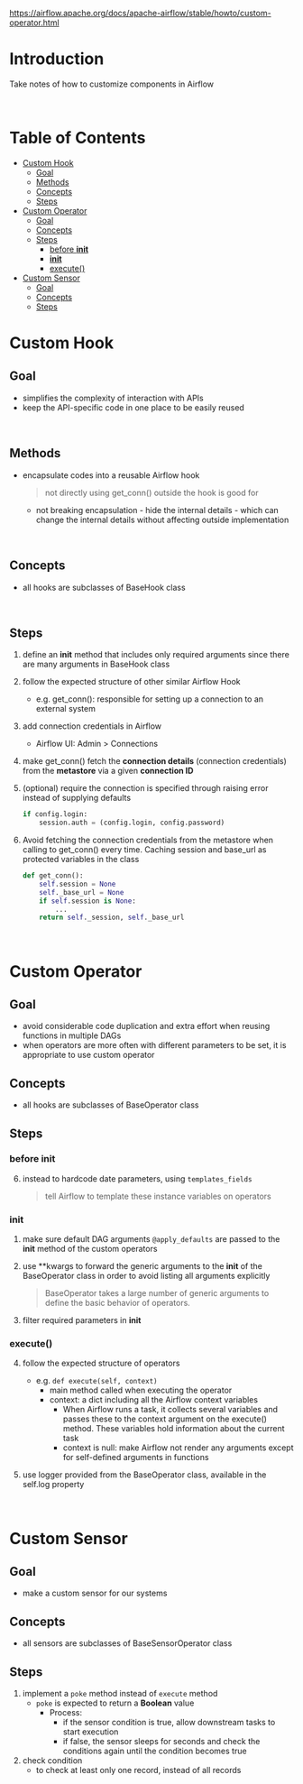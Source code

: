 https://airflow.apache.org/docs/apache-airflow/stable/howto/custom-operator.html

<!-- omit in toc -->
# Introduction
Take notes of how to customize components in Airflow

<br />

<!-- omit in toc -->
# Table of Contents
- [Custom Hook](#custom-hook)
  - [Goal](#goal)
  - [Methods](#methods)
  - [Concepts](#concepts)
  - [Steps](#steps)
- [Custom Operator](#custom-operator)
  - [Goal](#goal-1)
  - [Concepts](#concepts-1)
  - [Steps](#steps-1)
    - [before __init__](#before-init)
    - [__init__](#init)
    - [execute()](#execute)
- [Custom Sensor](#custom-sensor)
  - [Goal](#goal-2)
  - [Concepts](#concepts-2)
  - [Steps](#steps-2)

# Custom Hook
## Goal
* simplifies the complexity of interaction with APIs
* keep the API-specific code in one place to be easily reused

<br />

## Methods
* encapsulate codes into a reusable Airflow hook
  > not directly using get_conn() outside the hook is good for
    * not breaking encapsulation - hide the internal details - which can change the internal details without affecting outside implementation

<br />

## Concepts
* all hooks are subclasses of BaseHook class

<br />

## Steps
1. define an **init** method that includes only required arguments since there are many arguments in BaseHook class
2. follow the expected structure of other similar Airflow Hook
   * e.g. get_conn(): responsible for setting up a connection to an external system
3. add connection credentials in Airflow
    * Airflow UI: Admin > Connections

4. make get_conn() fetch the **connection details** (connection credentials) from the **metastore** via a given **connection ID**
5. (optional) require the connection is specified through raising error instead of supplying defaults

    ```python
    if config.login:
        session.auth = (config.login, config.password)
    ```
6. Avoid fetching the connection credentials from the metastore when calling to get_conn() every time. Caching session and base_url as protected variables in the class

    ```python
    def get_conn():
        self.session = None
        self._base_url = None
        if self.session is None:
            ...
        return self._session, self._base_url
    ``` 

<br />

# Custom Operator
## Goal
* avoid considerable code duplication and extra effort when reusing functions in multiple DAGs
* when operators are more often with different parameters to be set, it is appropriate to use custom operator

## Concepts
* all hooks are subclasses of BaseOperator class

## Steps
### before __init__
6. instead to hardcode date parameters, using `templates_fields`
   > tell Airflow to template these instance variables on operators

### __init__
1. make sure default DAG arguments `@apply_defaults` are passed to the __init__ method of the custom operators

2. use **kwargs to forward the generic arguments to the __init__ of the BaseOperator class in order to avoid listing all arguments explicitly
   > BaseOperator takes a large number of generic arguments to define the basic behavior of operators.
    
3. filter required parameters in __init__


### execute()
4. follow the expected structure of operators
    * e.g. `def execute(self, context)`
      * main method called when executing the operator
      * context: a dict including all the Airflow context variables
        * When Airflow runs a task, it collects several variables and passes these to the context argument on the execute() method. These variables hold information about the current task
        * context is null: make Airflow not render any arguments except for self-defined arguments in functions

5. use logger provided from the BaseOperator class, available in the self.log property

<br />

# Custom Sensor
## Goal
* make a custom sensor for our systems

## Concepts
* all sensors are subclasses of BaseSensorOperator class

## Steps
1. implement a `poke` method instead of `execute` method
   * `poke` is expected to return a **Boolean** value 
     * Process:
       * if the sensor condition is true, allow downstream tasks to start execution
       * if false, the sensor sleeps for seconds and check the conditions again until the condition becomes true
2. check condition
   * to check at least only one record, instead of all records 